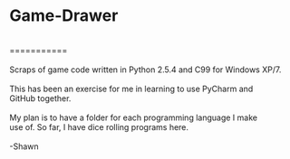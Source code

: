 <h1>Game-Drawer</h1><br>
===========<br><br>
Scraps of game code written in Python 2.5.4 and C99 for Windows XP/7.<br><br>
This has been an exercise for me in learning to use PyCharm and<br>
GitHub together.<br><br>
My plan is to have a folder for each programming language I make<br>
use of.  So far, I have dice rolling programs here.<br><br>
-Shawn
